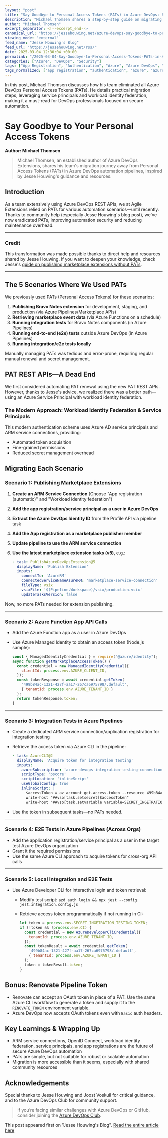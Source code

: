 ```yaml
---
layout: "post"
title: "Say Goodbye to Personal Access Tokens (PATs) in Azure DevOps: Practical Migration Strategies"
description: "Michael Thomsen shares a step-by-step guide on migrating away from PATs in Azure DevOps, covering multiple automation scenarios. The article details practical strategies for using service principals, workload identity federation, and modern authentication approaches for pipelines, apps, and local development."
author: "Michael Thomsen"
excerpt_separator: <!--excerpt_end-->
canonical_url: "https://jessehouwing.net/azure-devops-say-goodbye-to-personal-access-tokens-pats/"
viewing_mode: "external"
feed_name: "Jesse Houwing's Blog"
feed_url: "https://jessehouwing.net/rss/"
date: 2025-03-04 12:30:04 +00:00
permalink: "/2025-03-04-Say-Goodbye-to-Personal-Access-Tokens-PATs-in-Azure-DevOps-Practical-Migration-Strategies.html"
categories: ["Azure", "DevOps", "Security"]
tags: ["App Registration", "Authentication", "Azure", "Azure DevOps", "Azure Functions", "Azure Resource Manager", "DevOps", "Integration Testing", "Jest", "Managed Identity", "NodeJS", "PATs", "Personal Access Tokens", "Pipeline Automation", "Posts", "Renovate", "Security", "Security Best Practices", "Service Principal", "Workload Identity Federation"]
tags_normalized: ["app registration", "authentication", "azure", "azure devops", "azure functions", "azure resource manager", "devops", "integration testing", "jest", "managed identity", "nodejs", "pats", "personal access tokens", "pipeline automation", "posts", "renovate", "security", "security best practices", "service principal", "workload identity federation"]
---
```


In this post, Michael Thomsen discusses how his team eliminated all Azure DevOps Personal Access Tokens (PATs). He details practical migration steps, leveraging service principals and workload identity federation, making it a must-read for DevOps professionals focused on secure automation.<!--excerpt_end-->

# Say Goodbye to Your Personal Access Tokens

**Author: Michael Thomsen**

> Michael Thomsen, an established author of Azure DevOps Extensions, shares his team's migration journey away from Personal Access Tokens (PATs) in Azure DevOps automation pipelines, inspired by Jesse Houwing's guidance and resources.

## Introduction

As a team extensively using Azure DevOps REST APIs, we at Agile Extensions relied on PATs for various automation scenarios—until recently. Thanks to community help (especially Jesse Houwing's blog post), we've now eradicated PATs, improving automation security and reducing maintenance overhead.

---

### Credit

This transformation was made possible thanks to direct help and resources shared by Jesse Houwing. If you want to deepen your knowledge, check Jesse's [guide on publishing marketplace extensions without PATs](https://jessehouwing.net/publish-azure-devops-extensions-using-workload-identity-oidc/).

---

## The 5 Scenarios Where We Used PATs

We previously used PATs (Personal Access Tokens) for these scenarios:

1. **Publishing Bravo Notes extension** for development, staging, and production (via Azure Pipelines/Marketplace APIs)
2. **Retrieving marketplace event data** (via Azure Functions on a schedule)
3. **Running integration tests** for Bravo Notes components (in Azure Pipelines)
4. **Running end-to-end (e2e) tests** outside Azure DevOps (in Azure Pipelines)
5. **Running integration/e2e tests locally**

Manually managing PATs was tedious and error-prone, requiring regular manual renewal and secret management.

## PAT REST APIs—A Dead End

We first considered automating PAT renewal using the new PAT REST APIs. However, thanks to Jesse's advice, we realized there was a better path—using an Azure Service Principal with workload identity federation.

### The Modern Approach: Workload Identity Federation & Service Principals

This modern authentication scheme uses Azure AD service principals and ARM service connections, providing:

- Automated token acquisition
- Fine-grained permissions
- Reduced secret management overhead

## Migrating Each Scenario

### Scenario 1: Publishing Marketplace Extensions

1. **Create an ARM Service Connection** (Choose "App registration (automatic)" and "Workload identity federation")
2. **Add the app registration/service principal as a user in Azure DevOps**
3. **Extract the Azure DevOps Identity ID** from the Profile API via pipeline task
4. **Add the App registration as a marketplace publisher member**
5. **Update pipeline to use the ARM service connection**
6. **Use the latest marketplace extension tasks (v5)**, e.g.:

   ```yaml
   - task: PublishAzureDevOpsExtension@5
     displayName: 'Publish Extension'
     inputs:
       connectTo: 'AzureRM'
       connectedServiceNameAzureRM: 'marketplace-service-connection'
       fileType: vsix
       vsixFile: '$(Pipeline.Workspace)/vsix/production.vsix'
       updateTasksVersion: false
   ```

Now, no more PATs needed for extension publishing.

---

### Scenario 2: Azure Function App API Calls

- Add the Azure Function app as a user in Azure DevOps
- Use Azure Managed Identity to obtain an access token (Node.js sample):

  ```javascript
  const { ManagedIdentityCredential } = require("@azure/identity");
  async function getMarketplaceAccessToken() {
    const credential = new ManagedIdentityCredential({
      clientId: process.env.AZURE_CLIENT_ID,
    });
    const tokenResponse = await credential.getToken(
      "499b84ac-1321-427f-aa17-267ca6975798/.default",
      { tenantId: process.env.AZURE_TENANT_ID }
    );
    return tokenResponse.token;
  }
  ```

---

### Scenario 3: Integration Tests in Azure Pipelines

- Create a dedicated ARM service connection/application registration for integration testing
- Retrieve the access token via Azure CLI in the pipeline:

  ```yaml
  - task: AzureCLI@2
    displayName: 'Acquire token for integration testing'
    inputs:
      azureSubscription: 'azure-devops-integration-testing-connection'
      scriptType: 'pscore'
      scriptLocation: 'inlineScript'
      useGlobalConfig: true
      inlineScript: |
        $accessToken = az account get-access-token --resource 499b84ac-1321-427f-aa17-267ca6975798 --query "accessToken" --output tsv
        write-host "##vso[task.setsecret]$accessToken"
        write-host "##vso[task.setvariable variable=SECRET_INGETRATION_TESTING_TOKEN;issecret=true]$accessToken"
  ```

- Use the token in subsequent tasks—no PATs needed.

---

### Scenario 4: E2E Tests in Azure Pipelines (Across Orgs)

- Add the application registration/service principal as a user in the target test Azure DevOps organization
- Grant it the required permissions
- Use the same Azure CLI approach to acquire tokens for cross-org API calls

---

### Scenario 5: Local Integration and E2E Tests

- Use Azure Developer CLI for interactive login and token retrieval:
  - Modify test script: `azd auth login && npx jest --config jest.integration.config.js`
  - Retrieve access token programmatically if not running in CI:

    ```javascript
    let token = process.env.SECRET_INGETRATION_TESTING_TOKEN;
    if (!token && !process.env.CI) {
      const credential = new AzureDeveloperCliCredential({
        tenantId: process.env.AZURE_TENANT_ID,
      });
      const tokenResult = await credential.getToken(
        '499b84ac-1321-427f-aa17-267ca6975798/.default',
        { tenantId: process.env.AZURE_TENANT_ID }
      );
      token = tokenResult.token;
    }
    ```

## Bonus: Renovate Pipeline Token

- Renovate can accept an OAuth token in place of a PAT. Use the same Azure CLI workflow to generate a token and supply it to the `RENOVATE_TOKEN` environment variable.
- Azure DevOps now accepts OAuth tokens even with `Basic` auth headers.

## Key Learnings & Wrapping Up

- ARM service connections, OpenID Connect, workload identity federation, service principals, and app registrations are the future of secure Azure DevOps automation
- PATs are simple, but not suitable for robust or scalable automation
- Migration is more accessible than it seems, especially with shared community resources

## Acknowledgements

Special thanks to Jesse Houwing and Joost Voskuil for critical guidance, and to the Azure DevOps Club for community support.

> If you’re facing similar challenges with Azure DevOps or GitHub, consider joining the [Azure DevOps Club](https://www.azuredevops.club/?ref=jessehouwing.net).

This post appeared first on "Jesse Houwing's Blog". [Read the entire article here](https://jessehouwing.net/azure-devops-say-goodbye-to-personal-access-tokens-pats/)
